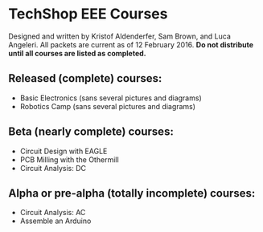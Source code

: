 # TechShop EEE Courses
Designed and written by Kristof Aldenderfer, Sam Brown, and Luca Angeleri. All packets are current as of 12 February 2016. **Do not distribute until all courses are listed as completed.**

## Released (complete) courses:
* Basic Electronics (sans several pictures and diagrams)
* Robotics Camp (sans several pictures and diagrams)

## Beta (nearly complete) courses:
* Circuit Design with EAGLE
* PCB Milling with the Othermill
* Circuit Analysis: DC

## Alpha or pre-alpha (totally incomplete) courses:
* Circuit Analysis: AC
* Assemble an Arduino
